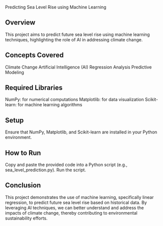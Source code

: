 Predicting Sea Level Rise using Machine Learning

## Overview
This project aims to predict future sea level rise using machine learning techniques, highlighting the role of AI in addressing climate change.

## Concepts Covered
Climate Change
Artificial Intelligence (AI)
Regression Analysis
Predictive Modeling

## Required Libraries
NumPy: for numerical computations
Matplotlib: for data visualization
Scikit-learn: for machine learning algorithms

## Setup
Ensure that NumPy, Matplotlib, and Scikit-learn are installed in your Python environment.

## How to Run
Copy and paste the provided code into a Python script (e.g., sea_level_prediction.py).
Run the script.

## Conclusion
This project demonstrates the use of machine learning, specifically linear regression, to predict future sea level rise based on historical data. By leveraging AI techniques, we can better understand and address the impacts of climate change, thereby contributing to environmental sustainability efforts.